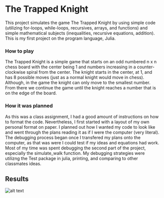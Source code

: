 # The Trapped Knight
This project simulates the game The Trapped Knight by using simple code (utilizing for-loops, while-loops, recursives, arrays, and functions) 
and simple mathematical subjects (inequalities, recursive equations, addition). 
This is my first project on the program language, Julia. 

### How to play
The Trapped Knight is a simple game that starts on an odd numbered n x n chess board with the center being 1 and numbers increasing in a counter-clockwise spiral from the center. 
The knight starts in the center, at 1, and has 8 possible moves (just as a normal knight would move in chess). Although, in the game the knight can only move to the smallest number.
From there we continue the game until the knight reaches a number that is on the edge of the board.

### How it was planned
As this was a class assignment, I had a good amount of instructions on how to format the code. Nevertheless, I first started with a layout of my own personal format on paper.
I planned out how I wanted my code to look like and went through the plans reading it as if I were the computer (very literal). The debugging process began once I transfered 
my plans onto the computer, as that was were I could test if my ideas and equations had work. Most of my time was spent debugging the second part of the project, especially the simulate_walk function.
My debugging strategies were utilizng the Test package in julia, printing, and comparing to other classmates ideas. 

## Results

![alt text][Logo]

[logo]:<https://github.com/user-attachments/assets/522a41f5-7a80-473b-a1ae-36c4196d4d58>
